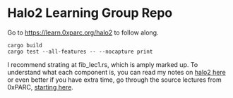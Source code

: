 # Halo2 Learning Group Repo

Go to https://learn.0xparc.org/halo2 to follow along.

```
cargo build
cargo test --all-features -- --nocapture print
```

I recommend strating at fib_lec1.rs, which is amply marked up. To understand what each component is, you can read my notes on [halo2 here](https://www.remnote.com/a/halo2-notes/63c6758305f78c10a175b0c5) or even better if you have extra time, go through the source lectures from 0xPARC, [starting here](https://learn.0xparc.org/materials/halo2/learning-group-1/introduction).
